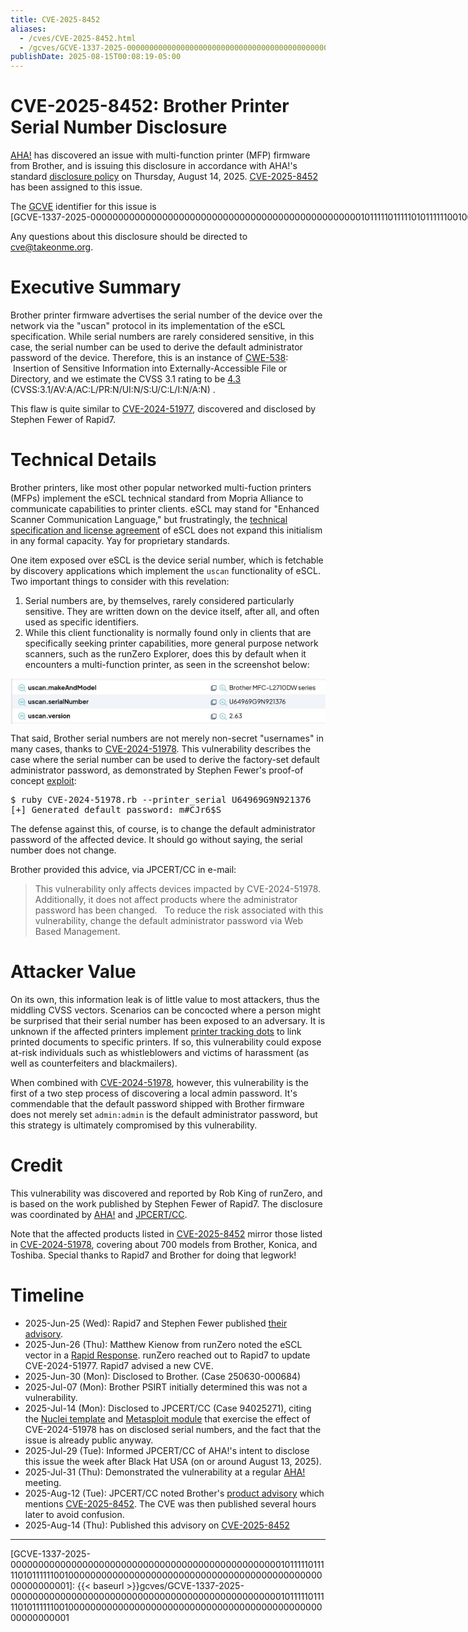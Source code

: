 ```yaml
---
title: CVE-2025-8452
aliases:
  - /cves/CVE-2025-8452.html
  - /gcves/GCVE-1337-2025-00000000000000000000000000000000000000000000000001011111011111010111111001000000000000000000000000000000000000000000000000000000001
publishDate: 2025-08-15T00:08:19-05:00
---
```


# CVE-2025-8452: Brother Printer Serial Number Disclosure

[AHA!] has discovered an issue with multi-function printer (MFP) firmware from Brother, and is issuing this disclosure in accordance with AHA!'s standard [disclosure policy] on Thursday, August 14, 2025. [CVE-2025-8452] has been assigned to this issue.

The [GCVE](https://gcve.eu/about/) identifier for this issue is <span style="white-space: nowrap;">[GCVE-1337-2025-00000000000000000000000000000000000000000000000001011111011111010111111001000000000000000000000000000000000000000000000000000000001]</span>

Any questions about this disclosure should be directed to cve@takeonme.org.

# Executive Summary

Brother printer firmware advertises the serial number of the device over the network via the "uscan" protocol in its implementation of the eSCL specification. While serial numbers are rarely considered sensitive, in this case, the serial number can be used to derive the default administrator password of the device. Therefore, this is an instance of [CWE-538](https://cwe.mitre.org/data/definitions/538.html):  Insertion of Sensitive Information into Externally-Accessible File or Directory, and we estimate the CVSS 3.1 rating to be [4.3](https://www.first.org/cvss/calculator/3-1#CVSS:3.1/AV:A/AC:L/PR:N/UI:N/S:U/C:L/I:N/A:N) (CVSS:3.1/AV:A/AC:L/PR:N/UI:N/S:U/C:L/I:N/A:N) .

This flaw is quite similar to [CVE-2024-51977](https://www.cve.org/CVERecord?id=CVE-2024-51977), discovered and disclosed by Stephen Fewer of Rapid7.

# Technical Details

Brother printers, like most other popular networked multi-fuction printers (MFPs) implement the eSCL technical standard from Mopria Alliance to communicate capabilities to printer clients. eSCL may stand for "Enhanced Scanner Communication Language," but frustratingly, the [technical specification and license agreement](https://mopria.org/spec-download) of eSCL does not expand this initialism in any formal capacity. Yay for proprietary standards.

One item exposed over eSCL is the device serial number, which is fetchable by discovery applications which implement the `uscan` functionality of eSCL. Two important things to consider with this revelation:

1. Serial numbers are, by themselves, rarely considered particularly sensitive. They are written down on the device itself, after all, and often used as specific identifiers.
2. While this client functionality is normally found only in clients that are specifically seeking printer capabilities, more general purpose network scanners, such as the runZero Explorer, does this by default when it encounters a multi-function printer, as seen in the screenshot below:

<img src="data:image/jpeg;base64,/9j/4Q/+RXhpZgAATU0AKgAAAAgABgESAAMAAAABAAEAAAEaAA
UAAAABAAAAVgEbAAUAAAABAAAAXgEoAAMAAAABAAIAAAITAAMA
AAABAAEAAIdpAAQAAAABAAAAZgAAAAAAAABIAAAAAQAAAEgAAA
ABAAeQAAAHAAAABDAyMjGRAQAHAAAABAECAwCgAAAHAAAABDAx
MDCgAQADAAAAAQABAACgAgAEAAAAAQAABMKgAwAEAAAAAQAAAL
CkBgADAAAAAQAAAAAAAAAAAAAAAAAAAAAAAAAAAAAAAAAAAAAA
AAAAAAAAAAAAAAAAAAAAAAAAAAAAAAAAAAAAAAAAAAAAAAAAAA
AAAAAAAAAAAAAAAAAAAAAAAAAAAAAAAAAAAAAAAAAAAAAAAAAA
AAAAAAAAAAAAAAAAAAAAAAAAAAAAAAAAAAAAAAAAAAAAAAAAAA
AAAAAAAAAAAAAAAAAAAAAAAAAAAAAAAAAAAAAAAAAAAAAAAAAA
AAAAAAAAAAAAAAAAAAAAAAAAAAAAAAAAAAAAAAAAAAAAAAAAAA
AAAAAAAAAAAAAAAAAAAAAAAAAAAAAAAAAAAAAAAAAAAAAAAAAA
AAAAAAAAAAAAAAAAAAAAAAAAAAAAAAAAAAAAAAAAAAAAAAAAAA
AAAAAAAAAAAAAAAAAAAAAAAAAAAAAAAAAAAAAAAAAAAAAAAAAA
AAAAAAAAAAAAAAAAAAAAAAAAAAAAAAAAAAAAAAAAAAAAAAAAAA
AAAAAAAAAAAAAAAAAAAAAAAAAAAAAAAAAAAAAAAAAAAAAAAAAA
AAAAAAAAAAAAAAAAAAAAAAAAAAAAAAAAAAAAAAAAAAAAAAAAAA
AAAAAAAAAAAAAAAAAAAAAAAAAAAAAAAAAAAAAAAAAAAAAAAAAA
AAAAAAAAAAAAAAAAAAAAAAAAAAAAAAAAAAAAAAAAAAAAAAAAAA
AAAAAAAAAAAAAAAAAAAAAAAAAAAAAAAAAAAAAAAAAAAAAAAAAA
AAAAAAAAAAAAAAAAAAAAAAAAAAAAAAAAAAAAAAAAAAAAAAAAAA
AAAAAAAAAAAAAAAAAAAAAAAAAAAAAAAAAAAAAAAAAAAAAAAAAA
AAAAAAAAAAAAAAAAAAAAAAAAAAAAAAAAAAAAAAAAAAAAAAAAAA
AAAAAAAAAAAAAAAAAAAAAAAAAAAAAAAAAAAAAAAAAAAAAAAAAA
AAAAAAAAAAAAAAAAAAAAAAAAAAAAAAAAAAAAAAAAAAAAAAAAAA
AAAAAAAAAAAAAAAAAAAAAAAAAAAAAAAAAAAAAAAAAAAAAAAAAA
AAAAAAAAAAAAAAAAAAAAAAAAAAAAAAAAAAAAAAAAAAAAAAAAAA
AAAAAAAAAAAAAAAAAAAAAAAAAAAAAAAAAAAAAAAAAAAAAAAAAA
AAAAAAAAAAAAAAAAAAAAAAAAAAAAAAAAAAAAAAAAAAAAAAAAAA
AAAAAAAAAAAAAAAAAAAAAAAAAAAAAAAAAAAAAAAAAAAAAAAAAA
AAAAAAAAAAAAAAAAAAAAAAAAAAAAAAAAAAAAAAAAAAAAAAAAAA
AAAAAAAAAAAAAAAAAAAAAAAAAAAAAAAAAAAAAAAAAAAAAAAAAA
AAAAAAAAAAAAAAAAAAAAAAAAAAAAAAAAAAAAAAAAAAAAAAAAAA
AAAAAAAAAAAAAAAAAAAAAAAAAAAAAAAAAAAAAAAAAAAAAAAAAA
AAAAAAAAAAAAAAAAAAAAAAAAAAAAAAAAAAAAAAAAAAAAAAAAAA
AAAAAAAAAAAAAAAAAAAAAAAAAAAAAAAAAAAAAAAAAAAAAAAAAA
AAAAAAAAAAAAAAAAAAAAAAAAAAAAAAAAAAAAAAAAAAAAAAAAAA
AAAAAAAAAAAAAAAAAAAAAAAAAAAAAAAAAAAAAAAAAAAAAAAAAA
AAAAAAAAAAAAAAAAAAAAAAAAAAAAAAAAAAAAAAAAAAAAAAAAAA
AAAAAAAAAAAAAAAAAAAAAAAAAAAAAAAAAAAAAAAAAAAAAAAAAA
AAAAAAAAAAAAAAAAAAAAAAAAAAAAAAAAAAAAAAAAAAAAAAAAAA
AAAAAAAAAAAAAAAAAAAAAAAAAAAAAAAAAAAAAAAAAAAAAAAAAA
AAAAAAAAAAAAAAAAAAAAAAAAAAAAAAAAAAAAAAAAAAAAAAAAAA
AAAAAAAAAAAAAAAAAAAAAAAAAAAAAAAAAAAAAAAAAAAAAAAAAA
AAAAAAAAAAAAAAAAAAAAAAAAAAAAAAAAAAAAAAAAAAAAAAAAAA
AAAAAAAAAAAAAAAAAAAAAAAAAAAAAAAAAAAAAAAAAAAAAAAAAA
AAAAAAAAAAAAAAAAAAAAAAAAAAAAAAAAAAAAAAAAAAAAAAAAAA
AAAAAAAAAAAAAAAAAAAAAAAAAAAAAAAAAAAAAAAAAAAAAAAAAA
AAAAAAAAAAAAAAAAAAAAAAAAAAAAAAAAAAAAAAAAAAAAAAAAAA
AAAAAAAAAAAAAAAAAAAAAAAAAAAAAAAAAAAAAAAAAAAAAAAAAA
AAAAAAAAAAAAAAAAAAAAAAAAAAAAAAAAAAAAAAAAAAAAAAAAAA
AAAAAAAAAAAAAAAAAAAAAAAAAAAAAAAAAAAAAAAAAAAAAAAAAA
AAAAAAAAAAAAAAAAAAAAAAAAAAAAAAAAAAAAAAAAAAAAAAAAAA
AAAAAAAAAAAAAAAAAAAAAAAAAAAAAAAAAAAAAAAAAAAAAAAAAA
AAAAAAAAAAAAAAAAAAAAAAAAAAAAAAAAAAAAAAAAAAAAAAAAAA
AAAAAAAAAAAAAAAAAAAAAAAAAAAAAAAAAAAAAAAAAAAAAAAAAA
AAAAAAAAAAAAAAAAAAAAAAAAAAAAAAAAAAAAAAAAAAAAAAAAAA
AAAAAAAAAAAAAAAAAAAAAAAAAAAAAAAAAAAAAAAAAAAAAAAAAA
AAAAAAAAAAAAAAAAAAAAAAAAAAAAAAAAAAAAAAAAAAAAAAAAAA
AAAAAAAAAAAAAAAAAAAAAAAAAAAAAAAAAAAAAAAAAAAAAAAAAA
AAAAAAAAAAAAAAAAAAAAAAAAAAAAAAAAAAAAAAAAAAAAAAAAAA
AAAAAAAAAAAAAAAAAAAAAAAAAAAAAAAAAAAAAAAAAAAAAAAAAA
AAAAAAAAAAAAAAAAAAAAAAAAAAAAAAAAAAAAAAAAAAAAAAAAAA
AAAAAAAAAAAAAAAAAAAAAAAAAAAAAAAAAAAAAAAAAAAAAAAAAA
AAAAAAAAAAAAAAAAAAAAAAAAAAAAAAAAAAAAAAAAAAAAAAAAAA
AAAAAAAAAAAAAAAAAAAAAAAAAAAAAAAAAAAAAAAAAAAAAAAAAA
AAAAAAAAAAAAAAAAAAAAAAAAAAAAAAAAAAAAAAAAAAAAAAAAAA
AAAAAAAAAAAAAAAAAAAAAAAAAAAAAAAAAAAAAAAAAAAAAAAAAA
AAAAAAAAAAAAAAAAAAAAAAAAAAAAAAAAAAAAAAAAAAAAAAAAAA
AAAAAAAAAAAAAAAAAAAAAAAAAAAAAAAAAAAAAAAAAAAAAAAAAA
AAAAAAAAAAAAAAAAAAAAAAAAAAAAAAAAAAAAAAAAAAAAAAAAAA
AAAAAAAAAAAAAAAAAAAAAAAAAAAAAAAAAAAAAAAAAAAAAAAAAA
AAAAAAAAAAAAAAAAAAAAAAAAAAAAAAAAAAAAAAAAAAAAAAAAAA
AAAAAAAAAAAAAAAAAAAAAAAAAAAAAAAAAAAAAAAAAAAAAAAAAA
AAAAAAAAAAAAAAAAAAAAAAAAAAAAAAAAAAAAAAAAAAAAAAAAAA
AAAAAAAAAAAAAAAAAAAAAAAAAAAAAAAAAAAAAAAAAAAAAAAAAA
AAAAAAAAAAAAAAAAAAAAAAAAAAAAAAAAAAAAAAAAAAAAAAAAAA
AAAAAAAAAAAAAAAAAAAAAAAAAAAAAAAAAAAAAAAAAAAAAAAAAA
AAAAAAAAAAAAAAAAAAAAAAAAAAAAAAAAAAAAAAAAAAAAAAAAAA
AAAAAAAAAAAAAAAAAAAAAAAAAAAAAAAAAAAAAAAAAAAAAAAAAA
AAAAAAAAAAAAAAAAAAAAAAAAAAAAAAAAAAAAAAAAAAAAAAAAAA
AAAAAAAAAAAAAAAAAAAAAAAAAAAAAAAAAAAAAAAAAAAAAAAAAA
AAAAAAAAAAAAAAAAAAAAAAAAAAAAAAAAAAAAAAAAAAAAAAAAAA
AAAAAAAAAAAAAAAAAAAAAAAAAAAAAAAAAAAAAAAAAAAAAAAAAA
AAAAAAAAAAAAAAAAAAAAAAAAAAAAAAAAAAAAAAAAAAAAAAAAAA
AAAAAAAAAAAAAAAAAAAAAAAAAAAAAAAAAAAAAAAAAAAAAAAAAA
AAAAAAAAAAAAAAAAAAAAAAAAAAAAAAAAAAAAAAAAAAAAAAAAAA
AAAAAAAAAAAAAAAAAAAAAAAAAAAAAAAAAAAAAAAAAAAAAAAAAA
AAAAAAAAAAAAAAAAAAAAAAAAAAAAAAAAAAAAAAAAAAAAAAAAAA
AAAAAAAAAAAAAAAAAAAAAAAAAAAAAAAAAAAAAAAAAAAAAAAAAA
AAAAAAAAAAAAAAAAAAAAAAAAAAAAAAAAAAAAAAAAAAAAAAAAAA
AAAAAAAAAAAAAAAAAAAAAAAAAAAAAAAAAAAAAAAAAAAAAAAAAA
AAAAAAAAAAAAAAAAAAAAAAAAAAAAAAAAAAAAAAAAAAAAAAAAAA
AAAAAAAAAAAAAAAAAAAAAAAAAAAAAAAAAAAAAAAAAAAAAAAAAA
AAAAAAAAAAAAAAAAAAAAAAAAAAAAAAAAAAAAAAAAAAAAAAAAAA
AAAAAAAAAAAAAAAAAAAAAAAAAAAAAAAAAAAAAAAAAAAAAAAAAA
AAAAAAAAAAAAAAAAAAAAAAAAAAAAAAAAAAAAAAAAAAAAAAAAAA
AAAAAAAAAAAAAAAAAAAAAAAAAAAAAAAAAAAAAAAAAAAAAAAAAA
AAAAAAAAAAAAAAAAAAAAAAAAAAAAAAAAAAAAAAAAAAAAAAAAAA
AAAAAAAAAAAAAAAAAAAAAAAAAAAAAAAAAAAAAAAAAAAAAAAAAA
AAAAAAAAAAAAAAAAAAAAAAAAAAAAAAAAAAAAAAAAAAAAAAAAAA
AAAAAAAAAAAAAAAAAAAAAAAAAAAAAAAAAAAAAAAAAAAAAAAAAA
AAAAAAAAAAAAAAAAAAAAAAAAAAAAAAAAAAAAAAAAAAAAAAAAAA
AAAAAAAAAAAAAAAAAAAAAAAAAAAAAAAAAAAAAAAAAAAAAAAAAA
AAAAAAAAAAAAAAAAAAAAAAAAAAAAAAAAAAAAAAAAAAAAAAAAAA
AAAAAAAAAAAAAAAAAAAAAAAAAAAAAAAAAAAAAAAAAAAAAAAAAA
AAAAAAAAAAAAAAAAAAAAAAAAAAAAAAAAAAAAAAAAAAAAAAAAAA
AAAAAAAAAAAAAAAAAAAAAAAAAAAAAAAAAAAAAAAAAAAAAAAAAA
AAAAAAAAAAAAAAAAAAAAAAAAAAAAAAAAAAAAAAAAAAAAAAAAAA
AAAAAAAAAAAAAA/9sAhAAHBwcHBwcLBwcLEAsLCxAWEBAQEBYb
FhYWFhYbIRsbGxsbGyEhISEhISEhKCgoKCgoLi4uLi40NDQ0ND
Q0NDQ0AQgICA0MDRcMDBc2JR4lNjY2NjY2NjY2NjY2NjY2NjY2
NjY2NjY2NjY2NjY2NjY2NjY2NjY2NjY2NjY2NjY2Njb/3QAEAE
3/wAARCACwBMIDASIAAhEBAxEB/8QBogAAAQUBAQEBAQEAAAAA
AAAAAAECAwQFBgcICQoLEAACAQMDAgQDBQUEBAAAAX0BAgMABB
EFEiExQQYTUWEHInEUMoGRoQgjQrHBFVLR8CQzYnKCCQoWFxgZ
GiUmJygpKjQ1Njc4OTpDREVGR0hJSlNUVVZXWFlaY2RlZmdoaW
pzdHV2d3h5eoOEhYaHiImKkpOUlZaXmJmaoqOkpaanqKmqsrO0
tba3uLm6wsPExcbHyMnK0tPU1dbX2Nna4eLj5OXm5+jp6vHy8/
T19vf4+foBAAMBAQEBAQEBAQEAAAAAAAABAgMEBQYHCAkKCxEA
AgECBAQDBAcFBAQAAQJ3AAECAxEEBSExBhJBUQdhcRMiMoEIFE
KRobHBCSMzUvAVYnLRChYkNOEl8RcYGRomJygpKjU2Nzg5OkNE
RUZHSElKU1RVVldYWVpjZGVmZ2hpanN0dXZ3eHl6goOEhYaHiI
mKkpOUlZaXmJmaoqOkpaanqKmqsrO0tba3uLm6wsPExcbHyMnK
0tPU1dbX2Nna4uPk5ebn6Onq8vP09fb3+Pn6/9oADAMBAAIRAx
EAPwD3yf8A4+7fH+3/ACq3tb0qvJ/x+23/AAP+VaVNMVirtb0o
2t6VaoouFirtb0o2t6VaoouFirtb0o2t6VaoouFirtb0o2t6Va
oouFirtb0o2t6VaoouFirtb0o2t6VaoouFirtb0o2t6VaoouFi
rtb0o2t6VaoouFirtb0o2t6VaoouFirtb0o2t6VaoouFirtb0o
2t6VaoouFirtb0o2t6VaoouFirtb0o2t6VaoouFirtb0o2t6Va
oouFirtb0o2t6VaoouFirtb0o2t6VaoouFirtb0o2t6VaoouFi
rtb0o2t6VaoouFirtb0o2t6VaoouFirtb0o2t6VaoouFirtb0o
2t6VaoouFirtb0o2t6VaoouFirtb0o2t6VaoouFirtb0o2t6Va
oouFirtb0o2t6VaoouFirtb0o2t6VaoouFirtb0o2t6VaoouFi
rtb0o2t6VaoouFirtb0o2t6VaoouFirtb0o2t6VaoouFirtb0o
2t6VaoouFirtb0o2t6VaoouFirtb0o2t6VaoouFirtb0o2t6Va
oouFirtb0o2t6VaoouFirtb0o2t6VaoouFirtb0o2t6VaoouFi
rtb0o2t6VaoouFirtb0o2t6VaoouFirtb0o2t6VaoouFirtb0o
2t6VaoouFirtb0o2t6VaoouFirtb0o2t6VaoouFirtb0o2t6Va
oouFirtb0o2t6VaoouFirtb0o2t6VaoouFirtb0o2t6VaoouFi
rtb0o2t6VaoouFirtb0o2t6VaoouFirtb0o2t6VaoouFirtb0o
2t6VaoouFirtb0o2t6VaoouFirtb0o2t6VaoouFirtb0o2t6Va
oouFirtb0o2t6VaoouFirtb0o2t6VaoouFirtb0o2t6VaoouFi
rtb0o2t6VaoouFirtb0o2t6VaoouFirtb0o2t6VaoouFirtb0o
2t6VaoouFirtb0o2t6VaoouFirtb0o2t6VaoouFirtb0o2t6Va
oouFirtb0o2t6VaoouFirtb0o2t6VaoouFirtb0o2t6VaoouFi
rtb0o2t6VaoouFirtb0o2t6VaoouFirtb0o2t6VaoouFirtb0o
2t6VaoouFirtb0o2t6VaoouFirtb0o2t6VaoouFirtb0o2t6Va
oouFirtb0o2t6VaoouFirtb0o2t6VaoouFj/0Pf5P+P22/4H/K
tKs2T/AI/bb/gf8q0qACiimu6xoZHOFUZJ9AKABmVFLuQqjqTw
BVBdW0xn8tbqInoPmFZ9ra/2uF1DUVJjJzDAfuhexI7k1qG305
x9mMcLY/gwvH4VpyxWjOdTnLWNki4CCAV5B6Ypa57y20W5jMRZ
rKdgjIefLY8Lt/2e2K6GplG2xpTnfRqzQUVnajq2maPCs+qXMd
rGzbFaQhQTjOPyFLf6pp2l2wvNRuI7eEkKHc4XJ6CpNDQorLvd
a0jTbRL6/u4oIJMbHdgA2RkbfXj0pdL1rSdaiM2lXUVyicN5ZB
2/UdqANOisDUfFPhzSbj7JqOoQQTcfIzDIz0yB0/Gte2urW7t1
u7SVJYXGVdCCpHsRxQBYorm08YeFpLv7CmqWxmztC+YOvTAPTP
tWlfavpelvDHqFzHbtcHbEHYLuIxwPzFAGlRWDZeKPDmo3f2Gw
1G3mn7Ijgk4/u+v4VvUAFFZd7rej6bcJa393DbyyLuVZGCkqO/
PYYqlZ+K/DV+0qWepW8hhUs+HAwo6tz2Hr0oA6GisTTfEmgavO
1tpl/BcSoMlEYE4HcDuPccVJqmv6LogX+1byK23/AHQ7AE/Qda
ANeiscatY6hpU99pNzHOixvh4mDAMFz26EelcJ8L/EF7qXhe71
PXrvzPIuXBllIAVFjjPXgYGTQB6nRWXp+taTqsMlxp11FcRRcO
6MCq8Z5PTpWfa+MPC95dCytdTt5JidqqHHJ9F7H8KAOkoqrfXc
On2U99cHEVvG0jH2UZP8q+dfCXxF8TXHiWyGtzk6ffytEqlFCg
twu0hQflYgfSgD6UorO1HVtM0eFZ9UuY7WNm2K0hCgnGcfkKox
eKvDc19/ZkWo27XOdvlhxnd02jtn2oA36KqX1/ZaZbNd6hOlvC
nV5CFHsOa8n8f+Obb/AIRxLrwpqiGcXKK/ksCwQq/VTzjIHagD
2OivA/HvjTxF4fudGbTrnaktpHNKhVSHbPOcjPPtivUdO8YaNf
8Ahr/hJzII7aNCZQeqMvVMeueB68Y60AdXRXgfgnx7rvibxube
eXZYSLIyW4VcKFHy/NjOfXmvY9U8RaHohVdVvYrZnGVV2+Yj1C
9cUAbNFUdP1PT9VtxdaZcR3MWcbo2DAH046H2qjqfiTQNFkWHV
L6G2kYZCOw3Y9cdcUAblFePweKLy9+J8Gm2N8JtLlt94SMq0ZP
lk5yPcV6JqfiXQNFlWDVL6G3kYZCMw3Y9cdhQBuUVzurarFL4X
1DVdIuEkCWkzxSxEMAyoSCCOOCKwfhnqmoax4WjvdTmaeYyyKX
bGcA8dKAPQKKKKACiiigAooooAKKKKACiiigAooooAKKKKACii
igAooooAKKKKACiiigAooooAKKKKACiiigAooooAKKKKACiiig
AooooAKKKKACiiigAooooAKKKKACiiigAooooAKKKKACiiigAo
oooAKKazLGpdyFVRkk8AAV5qPEt74p1z+y/C18tnbQ2xned4N5
dt+wKqvt+XHO4fSqjG5LkkemUVxX9i+NP+hjT/AMAk/wDi6k8P
32sLrGoaDq9wl41okUqTrH5RIkz8pUEjjHFHL2Dm8jsaKKw5Xu
NSuntLdzFbRfLK68MX/uKe2BjJojG4pz5TcorHXRdKOcR5YdW3
tu/POaSKS4sLpLO4YywS8RSH7wbrsY9+Ohp8q+yR7Rr4kbNFFU
9QleDT7maI7XjidlPoQvFQbFyivIfDth4317Q7XWB4naE3KbvL
+yxMBgkYzx6eldJ4Q1nWLi+1TQNeeOe60po/38S7VkWVSy5A4B
GP84oA7qisaDxFoF1LDb22oW8slxnykSRWLYznAB7YP5Umo+I9
B0iUQanfwW0hGQjuA2Pp6UAbVFUW1PTlsDqhuYvsgXf5wYFNvr
uHGK5jwr430vxR5yRvHDMk0kcUO8F3jQAiQLgEAj24xQB2tFeb
eGfFtpFaXzeItSijddRuIovOdVOxCAABxwK9EhmhuYknt3WSNx
lXQgqR6gjjFAEtFYLeKPDcd5/Z76lbLcA7fLMig7um3r19q1Lq
9s7FEkvZkgV2EamRgoLHooz3PpQBaoqhYappuqCQ6bcxXIiO1z
EwYA+mRxXl0Xjm907x/f6Pqr50tpI4InKgLDIyZUFgBw3PX9AD
QB7BRXGeNvE//CN6V/oi+bqF2fKtYgMkt/ex6L/gK46fxNrq/C
uDxAl0RqDlQZtqd5tn3cbenHSgD2SivPf+EY8a/wDQ2P8A+AcX
+NT+INe1PQrbTtD04DUdavQI0Ljap2L88zqOAO+P8KAO7orzd/
D3j6OA3UPiQSXYGfKa3jEJP931A7Zxmuo8M6nqWq6Slzq9k1hd
qxSSJhgZXjcuf4T2/wAmgDoKKK4rTNUv5/G+saVLLutbaCBoo8
D5S455xmgDtaKzdXvLjT9Lub20t2upooyY4UBJduwwPf8ASvPZ
LDx9Fo76/ca0IrxIjObPyI/JUAbvKJ69OM//AK6APVKK4uKTVf
Fmgadqelag2kvNGJJNkay5JGCvz9gelchqy+MNL1nStHtvEMl5
cX0uWjNvEoWFOXckA/hQB7HRXl/iOXxJouu6XcR6uz2moajFAb
XyowFjY8jdjJ4GK1fF2vapbXlj4b8Ohf7R1HJ8xxlYYl+85H8v
p9KAO7orybVf+Ey8FwLrkupnWrKJh9rgeJUYIeC6FfT06D6dNf
xxrGoQ6VpMugXf2Y6jfQQCYKr/ALuVW5wwx6HtQB6FRXm1xovx
E0+Jrqw1+PUJIxkW89tHGr47blOR7dPrWVeeOb658O2niK1zZt
YX6QanbkA4XO1xyMjqMdPTtQB69RXJeNdYuNG8OT3WnnF3KUht
8YP7yRgoxnjgc/hTfBGr3eseHoptSbN5A729x0H7yNsdsDpg0A
dfRXEeB9V1DXbW/wBXu5d9tNeSLZrgALChwOgGc+/pW/qPiDQ9
IkWLVL6C2dxlVkcKceuPSgDYoqOGWKeJZoHWSNwCrKQVI7EEcY
rFj8UeG5bz+z4tStmuM7RGJFzu6bRz19qAN6iqd3f2NgIzezxw
CVtieYwXLegz7Vzl7q8Ootp82h6vapCL1YpsMrCYAZMKHn5jkd
KAOvoqhqGqabpMIuNTuYrWMnAaRgoJ9Bnr+FGn6ppuqw/aNMuY
rmMHBaJgwB9Djp9KAL9FYl94k0DTLgWeoahb28xx8jyKpGemR2
raVlZQykEEZBHTFAC0UUUAFFFFABRRRQB//9H3+T/j9tv+B/yr
SrNk/wCP22/4H/KtKgArO1YMdLugvXym6fStGkwCMGnF2dyZxv
FxOeuoZ7mxtDAGa22KZIoyFdl2jGDx09OM1neTYb3RNPlIwBGq
w7GU9M+Ya0Y/tOiEw+U09lksrJy0ef4SvcD17Va/t7TD8sbs7D
+BUbd+WK6E5L4VocDjB/G7Pz/TyMu+iu4vDzxXrbpmdQgJyRlx
tBbuR611lcvNLdSXEF9qMBisozlV/iRv4XcDt/KunBBAK8g9MV
FTZG+Htd28keNfG0f8U5ZH/p8H/ot6k+LjofA9qQR888O33+Rj
x+Feg+J/Dln4p0h9KvSUBIdHXqjr0OP0x6V5bJ8HLu6tFtL7xB
NKsGBbqYyY419kMnHHpjFYnUVvGegapqEXhzU7CBNQS2tY91kx
GWACkkLkFgRgHHTA4xUfhPUNAgvNYvdO0+40nWobKV/sbE+V8i
5+VSFOc4+Vhx2rt9d+HceqGxvbC/ksNRsIUhW4jH3lQY5UEY79
D0OOam8L+A/7E1O413Vb99Tv7hPLMjrtAXjPGTngAfTjFAHn3w
08JaD4o0u81nX1N9dyzsjb3YFRgHPBHJz1/Kurh0Twt4S8HatG
+ozXOnTMVl8p1JVs7NibejHhWzxxzgVVvfhO8d9Nc+GtXm0mG5
/1kMYbGPQFXX5fQHpW1afDHRLXwxc+HRI7NdlXkuMDdvTlcDoF
Hp6E80AeFarbWr+FhPpvhyW1toypGozyfO+TjphQQemBkCuk8a
b9U8P+CUuXJaeIozd+fJXP1rr5PhNql3p66Xf+IpZba3AFvH5X
yJjuV384HAHb9K39R+HX2+x0Gz+37P7D/i8rPm/c7bxt+570Ae
ffEnwxo/hIaRqfh+H7LKs204ZjnZhlJyeoxX0bXEeNvB3/AAmN
ta2/2v7J9mkMmfL354xjG5cVL4k8Kz6/qWmX8V+1ounyb2jVSR
J8ynBwy4+7joaAPNviVp8GqePPD+nXOfJuAiOBx8pkOR7cVh+N
/B2h2HjHQ9NsIfs9tqLxxyopOP8AWBSRnpkGvYdb8Hf2z4l0zx
F9r8n+ztv7ry92/Dbvvbhj8jSeIfBv9va/pWufa/I/sx1fy/L3
b9rhsZ3Db0x0NAHmHijQdM8KeOPDc2gxfZRcTIrqpJHDqp6k9V
bBp/iaXw9d+NrhbHSLnX9QRNksJfECFcDIAUn5eh6Lk+temeJf
B3/CQ6xpOrfa/s/9lyCTZ5e7fhlbGdw2/dx0NYOo/De8Ou3Ou+
HtYk0t73PnKqbuW5bBDL1POPXvQBwPw4a4tte8R6e0P2RPssrN
bA7hGyNgLnvtDEV5ra6jqo8Pf2ViRNI+1iS4eNerMqgKT04CZC
+v4Y+j/DXw3Xw3qF7fLqL3P2y3aAh4/mBcgli27nkdMCrWhfD2
00rwveeF764+2w3kjSF9nllSVVRgZblSuQaAOM+IklrovgHTrD
wyfL0+7dQWT+NChbk/7XU/TFcbeeGtWvtCt7Wy8KfZpFCFbtZg
WfOOTnAO707dq9j0v4exW/hmbwrrF5/aFqzb4SI/LaE/7J3N35
H4jocVzKfCS/kSPT77xDcS6bEQVtwpAwOgGXKjH+7+FAFfxzrO
pab8OLDTdUymo3ypDKGI3bY+WJx64UH615drOv8Ah+68LaPpWm
RXEV9ph3GRlUKS/wA0mCGJ+/jHHT0r6B1rwBHrWs6Xfy3hWz0t
UVLUpu3bDnly38WADx0FdhqmkWmq6bc6bMiqlzE0ZIA43DGR9K
APEfiTqya78PtF1ZcZuJ0LY7OI3Dj8GBFVviF4L0LQPCdlqOlw
mG5jkjRpAxy+5SSTzjOQCMdK6p/hVNL4Yj8NSavlIbo3KSeR0B
TaU2+Z0yc5zXY+LvCn/CU6HHo32n7NsdH8zZv+4CMbdy+vrQB5
J4nkk8S+MPD2g6vMyWU1tDKyg7QzupJP1bG0enaovit4O8O6Bp
tnf6PCLWV5fJMYYkMu0ndhifu4A49a9P8AEfw+0/xFplnavMYL
ywjWOK5RecKMYK56dwM8djXH3HwdvNRi3ar4gnuZ1wI2kQuFXu
MM+fyIxQBl+K4o5vFvg6GZQ6PFbqykZBBcAgj0qhqHwz1qPxJ/
wj+mvKmh3ri4Z8nYip/C3qy5wvrx6HHqep+BP7R1nRdW+2+X/Z
CxLs8vPmeWwPXcNufoa9BoA8A0TT7TSvjDLp1hGIoILZURR6C3
T9fWqPgLR9P8b63rGq+KAbq4idQsLMQFDFuwI4XAUDoPyr1SLw
Z5fjeXxl9rz5qBPs/l9P3ap9/d7Z+7WFrvwxW81Z9a8PajJo9x
NnzfKBwxPUjaykZ7jpQByehwJ4V+Ksmg6GzGxuIz5kOSQuIjIB
/wEjgnnBxVP4caFpfjW71TWvE4+23QkX92zEAbgecAjjjCjoAP
pXqPg/wFZeFpJb6WZr7UJ877hxjg9QBk9e5zzWDrHwu87VpNX8
OanLo7z58xYgcZPXaVZSAfTp9KAOL0LSbHQPi8dN0v5oIkkKLn
JXdBu2Z9s4rlvC7alrl/qOq3GhjxBPIV3mSTaI92eg+gwPQDiv
YvDfwvTw7r8OvLqT3LIr71ePl3cEFt27jr0wfrTdW+GLPqsure
GdUl0d7j/WpEDgk9cbWXA9unpigDjPC+keIdG0vxRFe2T2enz2
Fw8aM4cK6qQFBBznacE+1d58If+RLh/wCu0v8AOr2ieALfRdD1
LS1vJJ7jVI3Sa4ccZdSuQmffPXJ9a2fCHhv/AIRTRU0j7R9p2O
z79mz73bGW6fWgDqKKKKACiiigAooooAKKKKACiiigAooooAKK
KKACiiigAooooAKKKKACiiigAooooAKKKKACiiigAooooAKKKK
ACiiigAooooAKKKKACiiigAooooAKKKKACiiigAooooAKKKKAC
iiigAooooAyNf/5AOo/9esv/AKAa4Lwn/wAh3TP+xatf/Q69F1
W2kvNLu7SHG+aCSNc8DLKQK8UF0Yk06TydZ03UbGySxmMNsHV1
jxjrxjOSDWtNXVjKejTPeq4rTf8AketZ/wCvW1/9nrz6XWNfki
ePTrzW5LkqREr2UaqWxxk44HrXpvhzw/LpZl1HULmS71C8SMTy
SYAGwcKqrwAKTjyoFLmasdTWLoxAS6jP+sS5k3D6nI/Stqsm7s
7lLj7fpxUTFQro/wB11HTp0I7UoWtyiqJpqS6GLZlrGZpLTR5I
y/BO/t9DwK2NYIItI1++1zHt9sHJP5Ufb9QzsGnvu/302/nn+l
U2tNWWZdVkZJZYwQLdeAFPUBv734Vtu7s5bcsOSO3pa34I6Ss/
Vv8AkFXn/XCT/wBBNSWV9b38XmQE/KcMrDDKfQjtUl3B9qtZrb
O3zUZM46bhjpXO1bRnfGSaujx/wX4W1O+8LWFzDr17apJGSIot
u1fmIwOK0vBVvN4d8Q6r4VunF1I6LfLdnPmSBjtIkyTyD0qbT/
BPi7SrKLTrDxSYreEbUT7FGcD6lia6Tw74Ui0Oa5v7i6kv7+8w
JriXAOF6Kqj7oHp/gKQzjPhlpOm2fguHXYrSN75hNJ5hUF8ozK
AD1AwvQVP8PdA0fVvD6a/q0EWo32otI88s6iQ8MV2jcOAAOg/l
iu38K6D/AMIzoNtonnfaPs+/95t2Z3uW+7k4xnHWuXfwNqmnXU
8nhHWW0q2uW3vbGJZUVj1Kbvu/QfywKAKPhuwtbDxdrvhOFFl0
oxR3At3G9I3fGVweMHOcegFT/DjTNNjTVbqO1hWaLVLmJJAihl
QbcKpxkL7Diuq8NeGLXw5DMRK11d3Tb7i5k+/I3b6AdhVPS/C9
5o2t3N9YaiV0+8me4lsmjU/vHHJWTOQM4OMdsUAcn4C8OaLerr
WoX9pDcyy6lcRZlQPhFI4Gc45J6f0rFiurrw74M8WWuluyLp9+
8NvgnMccjIpAPsCSPfmvV/Dug/2BBdQed5/2m6luc7du3zMfL1
PTHX9Kr6f4WtrVdXhu3F1Dq9w8zxldoUOANvU56deKAPNLTS7k
6AmljwQsqSRDM32mDexI+/vxuz6enTpRrOn6qfAGh6R4kQpcf2
hDBICwJ8vcyrypI+5gV1CeCfEltbnSbDxJLDpn3VjMKtKkf9wS
5z06Ht2Fbd54OtptG03RLOdoYdNuIZ1LjzC3lEnB5GM5+g7CgD
o7DTNO0uH7PpttFbR8fLEoUHHrjrXl9loln4h17xppN8P3cz2o
BHVWEbbWHuDXr1c5pXh/+zNa1bV/P8z+1Giby9uPL8pSvXJznP
oMUAcN4c8Ka1C91rfi2X7Rd2kD2lnnBCxopHmfV/zx168czcjP
wStgOPmX/wBKDXvs8XnQSQ5xvUrn0yMVwcngXzPBMXg77bjyiD
5/l9cSeZ9zd+HWgBv/AAjPjf8A6Gxv/AOL/GoL9hY/EnSpr5/3
dzp720LMMDzg+4+2SMDH4V6VWF4g8O6d4lsPsGoqcKd8ciHa8b
joyn/IoA3axbnWE/s2W/0eMaoYm2eXbupJOQCM5wCvcVyL+EfF
00JsJ/FErWjDacW6LKV6Y8zOfxrstE0XT/D+nRaXpkeyGL15JJ
6knuT/AJ4oAw7DxJrV1eRW1x4furaN2w0rvGVQepANZmj/APJR
9f8A+va1/wDQa9Frz7UfB+tS6/da9out/wBnNdpGjp9mSXiMYH
LN/QUAeg15j4g1C68W6hJ4M0FytunGpXa9ET/ninYs3Q+nT1xs
waB4qWxvbW88QmeS4jCQyi2SMwnuQFbnI46jHasDSfAninQrQW
OleJhBDktgWMRJJ6klmJJ+poA9It4LPSrBLeECG2tYwo9FRB/Q
CuB8ExvrmpX/AI4ulIF2fs9kD/DbRnGfbcRW5f8Ah/V9S8MPoN
5q2+4m+WW7ECqWQtkqI1YAfL8v0rpbKzt9PtIbG1XZDAixovoq
jAoA4Lx9/wAfnhn/ALC8FQ3hW2+K1lLcYC3OmNFCTx86yFiB/w
AB/nXU6/4f/tybTJvP8n+zrtLrG3dv2fw9Rj68/Sm+JvDFp4lt
oklke2ubV/Mt7iP78bj09uBxQBB46ngtvB+qvcEBWtnQZ4+Zxt
X9SK4XW4Zbfwl4LgmGHS+08EHtiM8fhW7/AMINquqTwf8ACW6y
2p2ts4dLdYVhVmHQvt6/St7xZ4bm8S2drb2139hltLlLpJPLEn
zRhgBtJUd/06UAdUSAMngCvGdC0+LxND4z+y4a11CcxwMPumRF
PzD23FTW9P4L8SalGbTWvE889q4w8cMEcBYdxuUnj8K7nStKsd
FsItN02IRQQjCqP1J9SaAPINK1I+K5fCGmv8xtI2vLoHqGtv3U
ZI93Bp+rap/wiN34tslOz7ZAt9agf35/3Lkf8DIP4V2vhvwTa+
Hda1PWIpvMOoNlE2bfKUsWKg5ORnHYdKPE3gm18S6tpmqSzeV/
Z75dNm7zVDBgucjHT0PWgDa8MaUNE8P2Gl4w0EKh/wDfPL/+PE
159quk6hpPibUtal0RNfstRWMHG1pYQi7SoRhyD6DtivXq4G88
I6tDqdzqPhnVzpgvTvniaJZkL4xvUMflP+enFAHHaxqenWHwxu
ZfCEk0UDzeUQ5O+De43x8/dx0wPX8aZdaPeTaG2iw+B1jHl7Y5
RcQeYrY4ffjOfX16dK9D0zwbpll4fn8P3hN6l4zSXLvwZJHxlu
OnQY9MCsH/AIQnxKbX+xz4lm/szGzZ5Ked5fTZ5uc9OM/pigDB
17T7690LwjpniWM+e9/FDcKSCSAGHJXjlRW/4ssLLTrnw1b6fb
x20X9rRHZEoRc7SOgA9K6G+8KwXMWjW9tMYYtHnjmQEby4jGAp
JIx9efpVrXNB/tmfTZ/O8n+zrpbnG3dv2gjb1GPrz9KAPLb6a/
1D4ganv0b+2101Io4IXlREhDqGLbZOCWPft+VamiabrsXjODVb
fQP7FsponivAk0TI3BKNsTGDuAHA/rXW654UlvtRTXNEvW0vUk
Ty2lVA6yJ2V0PBx2P+Awmi+Fr2z1M65rmpyale+WYk+URRRoeS
Ai8fjQBxFzpVz4f1DV5tV0Ea5p+ozvObmLa80aN/BsIzhe2MY/
l6R4TOknw9Z/2FK81kExE0hJbAOMHP908Y7YwOK5yTwZrVnPcj
w1rbadZ3btI0DQrLsZvvGNiQVz6dq6zw/odr4c0i30ezJaOAH5
m6sSckn8TQBs0UUUAFFFFABRRRQB//0vf5P+P22/4H/KtKsyY7
by2P+/8Ayq/5q0ASUVH5q0eatFgJKKj81aPNWiwDyARtIyDxiq
1paJZoYoifLzlVPRR6D2qbzVo81aeuxNle5JRUfmrR5q0rFElF
R+atHmrRYCSio/NWjzVosBJRUfmrR5q0WAkoqPzVo81aLASUVH
5q0eatFgJKKj81aPNWiwElFR+atHmrRYCSio/NWjzVosBJRUfm
rR5q0WAkoqPzVo81aLASUVH5q0eatFgJKKj81aPNWiwElFR+at
HmrRYCSio/NWjzVosBJRUfmrR5q0WAkoqPzVo81aLASUVH5q0e
atFgJKKj81aPNWiwElFR+atHmrRYCSio/NWjzVosBJRUfmrR5q
0WAkoqPzVo81aLASUVH5q0eatFgJKKj81aPNWiwElFR+atHmrR
YCSio/NWjzVosBJRUfmrR5q0WAkoqPzVo81aLASUVH5q0eatFg
JKKj81aPNWiwElFR+atHmrRYCSio/NWjzVosBJRUfmrR5q0WAk
oqPzVo81aLASUVH5q0eatFgJKKj81aPNWiwElFR+atHmrRYCSi
o/NWjzVosBJRUfmrR5q0WAkoqPzVo81aLASUVH5q0eatFgJKKj
81aPNWiwElFR+atHmrRYCSio/NWjzVosBJRUfmrR5q0WAkoqPz
Vo81aLASUVH5q0eatFgI/ssH2n7WFxLt2ZHce9WKj81aPNWnqJ
JLYkoqPzVo81aVhklFR+atHmrRYCSio/NWjzVosBJRUfmrR5q0
WAkoqPzVo81aLASUVH5q0eatFgJKKj81aPNWiwElFR+atHmrRY
CSio/NWjzVosBJRUfmrR5q0WAkoqPzVo81aLASUVH5q0eatFgJ
KKj81aPNWiwElFR+atHmrRYCSio/NWjzVosBJRUfmrR5q0WAko
qPzVo81aLASUVH5q0eatFgJKKj81aPNWiwElFR+atHmrRYCSio
/NWjzVosBJRUfmrR5q0WAkoqPzVo81aLASUVH5q0eatFgP/9P3
y4/4+7f/AIH/ACqzVa4/4+7f/gf8qs1SEwooopiCioLi5t7VPM
uHWNff+lZ/9uafwSzqh6OUYL6dcVSg3sjOVWEdJM16KZFLHMgk
iYMpHBFPqTReQUUUUAFFFFABRRRQAUUUUAFFFFABRRRQAUUUUA
FFHSkVlYZUgj2oAWiiomngjdYnkVXb7qkgE/QUAS0UgZSdoIyO
1DMqfeIH1oAWiiigAooooAKKCQBk8AVHFNDOu+B1kUcZUgj9KA
JKKKKACiiigAooooAKKKKACiiigAooooAKKKKACiiigAooooAK
KKKACiiigAooooAKKKKACiiigAooooAKKKKACiiigAooooAKKK
KACiiigAooooAKKKKACiiigAooooAKKKKACiiigAooooAKKKKA
CiiigAooooAKKKKACiiigAooooAKKKOAKACiq32yz3+X58e4fw
7hn8qs0WsJNPYKKKKBhRQCCMjkUmVztBGR2oAWigkAZPAFAIIy
OlABRQSAMngCgYI4oAKKYskbMUVgWXqAelPoAKKTcudoIyO1Ne
SOJd0jBB0yTigB9FFIzIilnIVR3PAoAWimo6OodCGU9COlOJAG
TwBQAUU1HSRQ8bBlPQjkUoIJwO1AC0UhIXqcUpIAyeAKACimo6
SKHjYMp6EcikeSOJd0rBF9ScCgB9FGRjPamq6NwrA/SgB1FMMs
Q4LqMe4pQ6EEhgQKAHUVH50P99fzFPBDDK8j2oAWikDKTtBGR2
paACiiigAooooAKKKKACiiigAooooAKKKKACiiigAooooAKKKK
ACiiigD/1PfLj/j7t/8Agf8AKrNVrj/j7t/+B/yqzVITCmSyLD
E8r/dRSx+gFPqlqUbSafcRoMkxtgfhVRWtiJu0W0UbGASqNV1D
HmsNyZ+7GnYD0461cXVdNZ/KW4j3dOo//VVCW3OoWdpPDtkRFD
GFjhG46ZHce9MZbx2dPsGUdQoR3Ty14xkY5rblT3ORTlBJRX4b
/cSXES6VcLe2wCwysFmToPm4DDsMVu1zF3avZ6J9idw0ksiqgH
QFmBCr3wAOK6eonsjSho2rW207HL+K/FVp4SsYr68hkmWWQRAR
4yDgnvj0p/iTxPa+GdJTVrqJ5Y3dUCpjPzAkdcDtXDfGaJ28NW
sijKpdru9sowrE+JHibQ9U8IWVtp93HPLLJG/loQWVVQ53D+HG
QMGsjqPQte8d6XoNrZSyxSzz36K8MEQBbBA69u+P5CneGPHOme
JbiWwWKWzvIRuaGYYOB1x9PTivPfE9vo97NoES6n/ZerxWkTRS
OpEW3blcvwF5BwRn0I6Uvh/WtbvNS1jw1fC2u9R+xSBL62C7mI
QBQXUDIG4AcDB4oA6PVfizoVhfSWVnBNfCH78kWNgx12nuB68C
uo0vxpoOq6LNrsU3l29sP3wkGGjOOhAznPbGc9BXmfwq1zw7o+
kXlnqU8VleLMWk84hCy4AAGcZwQfl7fjWwfFfhW08J6pqnhjT0
2xuI5I3h2o7O2FLdmXnOM8DA+XNAEi/GDRPNVnsbtLRm2CcqMf
lnt7c+1dP4i8c6T4bj0+e4V5odRBaOSLBAUbTuPthh0rw3W7jW
bjwhDcX+r2i2s2zyNOtkQYGe4UDbt/H0rS8TIs2heB4pRuV1Kk
HuP3Qx+VID0LTfixoV/qUWnzW9xai4IEUkgG056ZweAencV6lX
inxmijWy0qZVAdJ2VWHBAwOB+Qr1a/1vStLnt7XULhYZbo7YVO
fmOQMDA9xTEYvinxlp3hbyIbiOS4ubn/VQwjLHHGfz4H8qg8Me
OdM8S3EtgsUtneQjc0MwwcDrj6enFcl8QrfR73X9OiXU/wCy9X
iTdFI6kRbckrl+AvIOCM+hHSszQNa1u81LWfDV8La71H7FIEvr
YLuYhAFUuoGQNwA4GDxQM6bUPippFreTWthaXGoJbf62aEDYPo
e49+B6VvxeN9HufDU3ie03ywW4/eR4AkVuPlI6Z5HfFeFeCTfR
2N1Bb+IoNEKSHzIJ1UFuAM5bGemMdse9bGl6VZ2HgPxFc6fqK3
8M6xqQsbR7GRvRvUEUgO6t/iNo/iNJtMtrW5CyW0pkk2rtTEbM
R164GB2zUXgXV/D+heCZtSWSZLOKd8mYLvLEKMALxzxirnhKGK
H4Yr5ahd9pcM2O5O/mvO9G10aD8L3l+zR3Rub5oAsy7oxlAcsv
fheBTA7m1+LuiS3EaXdnc2tvMcJO6jb9Tg9B7ZrP8aEH4jeGiO
nyf+jDXnnjCTWX0KwbVtYtboSFWis7ZUxEuw4PyAY2jC4/wrst
dJPjHwcT/wA8IP50gOV1nXr/AMN/EfUdVsQXWKQecnZoyFBB9O
2D2OK674ranZ6x4U0rUrB98M8+5T6fIeD6EdCKNIs7bUPilr9j
eIJIZraRHU9wTFXmfi7SNU8LTv4bmdpLAy/abcnoeNuR6HHDD2
FAH0jJ4ts7PxDY+FnhkM91CrrIMbAMN17/AMPpUuqeLLPStfsf
D0sMjy34Gx1xtXJK89+1eaeJbqDSfiZoepX7CK2+yoC56DPmLz
9CRn0FR+INX03VviboR02dLlIfLRnjIZdxZjgEcHAx0pgdZqXx
S0jTNRu9Ke0uJJ7VzGAgU7yPTngD/IqnF8YPD0lp5gtrn7Tu2i
3VQSeOobOMdvX2rO8HRxt8TvEMjKCyB9p9MuvSo/ClvAvxX1wK
ijZFIy8dCzx5I/M0AdlonjbSvFum3yWavDPBCxeKQDOCvUEcEd
v6dK8l8BePdP8AC2hS6fLbTXNxJcvNtiAwE2IMk/ge1dBpiJD8
TPEkcQ2qbKU4HTJEZP61T+EeueHtLs72HUZ4bW6eQMHlITdGFG
FDH0OePekB6z4X8X6T4rtnmsCY5Iv9ZDJgMvoeOCPeuZ1D4qaR
a3k1rYWlxqCW3+tmhA2D6HuPfgelcJoy/wBseNfEN54YXFs9nO
qsgwpd0AGOn3nG4VieCTfR2N1Bb+IoNEKSHzIJ1UFuAM5bGemM
dse9AHusXjfR7nw1N4ntN8sFuP3keAJFbj5SOmeR3xWboHxG0z
xHqUGmWFrcAyKS0jKAiEKWwSD7YrzTS9Ks7DwH4iudP1Fb+GdY
1IWNo9jI3o3qCK9V+G0MUPgvTvLULvV2bHclzzTA7miiimIKKK
KACiiigAooooAKKKKACiiigAooooAKKKKACiiigAooooAKKKKA
CiiigAooooAKKKKACiiigAooooAKKKKACiiigAooooAKKKKACi
iigAooooAKKKKACiiigAooooAKKKKACiiigAooooAKKKKAI5po
reF55jtjjUsx9ABk/pXmMOp3fjHXktIpr7SrFbIXMfllY5Jdz7
Q+fm+Qr0Fd7r3/ACA9Q/69pf8A0A1wvhX/AJDmm/8AYuWv/oda
R2uZy3SN3/hD5P8AoO6t/wB/1/8AjdM8PNe2WvaloU13NeQW8c
MsbXBDSAyZ3DcAMjjjjiu1rjdO/wCR31f/AK9bb/2ekndDslax
2VYhVtVupEZiLSAmNkHG9x1zj+EVt1kaU2z7VbN/rI5nbB7hjl
T+NENE2iKqu4xew+BNGuAYLdYJAvJVQpqJVfTLmOJSTaTHYq/8
836gD/ZP6VViTWIZC8Nlax7upXg/jiruqEO1rbLy7TI3HUKnJP
t6VpbW3QwT93mtZryt8jWrO1j/AJBF7/17yf8AoJrRqpqEL3Nh
cW8f3pYnQfUrgVgdpzXgD/kTdL/64/1NZuj/APJRNf8A+ve2/w
DQal+HF/bXPhK0t1cCW0VopozwyFWPUduOaoeHpv7S8X+JdT01
g8ISC3jkHKtIic4PTAIpDMrxRr2neIdeXwlLfRWmm27Br6R3Ce
YyniFScd+vp+HPrdslvHbxJaBRCqARhMbdoHGMcYx0ryb4daH4
avfC5uL+2gubtnkF406hnRgx4O7lflwe3rTPDLa2fB+rW3hf97
5d7LDp7u3SHI5UtxwMke9AC+OtRu/EEGpaPpL7LLS4Xlvph0aR
VysC/iMt+XsdDxHfXVl4C0uO1lNuLsWtvJMvBjjdBubPbpisW5
j8SaL4LvNIGgpDbi2k86f7WjsSy/PIQF5Pt+FdvoNo2veEYdP8
QWKxxPDHGqbw++MIu18gDafQdRigDlfFPhHQvDPh99b0TdY31h
teKcOxLnIG1snDbvp+nFdbr3i630Hw1FrVwo8+4jTyYT3kdc4+
g7+34V5mnhO217xMNFsb28utH0og3Pny74w46QxDAxjoT2H69T
4nsrC88e6Jba0qNY/Z5PJjf7jTA/dI6dNvHfgUAangG109LWbU
Pt0OoapeHzLyWN1baT0QY6KvQfpxjGLo+jaf4w1nWr7xGpuXs7
t7SG3diFiiToQq4+96+1S63Y6ZpPjTQDoUUdteTu6TxQgIGg28
l1XjjHHHOPbh3jzStG06OTxBFNdWeo3GIUWxk8trhzwqkAHPuR
/hQBL4Smj0TW9e8OwytJp2nCOaEMd3lBl3OmT2HYdsetVNC0Bf
G8f/AAk/irdPDOzGzs9xWOKMEgEhcZY4/wA9BseEPBp0bw7cWl
626+1NCblyc4LKQFz325/PNM+H2qwnSx4YvcQ6jpeYJYTwSATh
l9Rj0/ligB8fgptE1e11HwlKLOAvi8tnZjHInqo5ww7dv5Gn4h
t49f8AG1n4a1RmGnJZm68kHaJpA23Bxz8o5x7Vzfi7QdG09IdI
0S5un1i8kRIYxcO20ZG5mGeAB6/0r0XxNoOh39il3q0j239nqX
S6ibZJGAOcNj9MUAcrJp9l4Q8Z6RBoOYINW82O4tQSUOxcq4Bz
jBP5DjvXNTanqXh/x1revwqZNPhmgivUXqEkT5XA/wBgj9cd62
fh74dkub+TxlfyXEwfKWP2tt8vl9PMY+44A6Yz7Gtrw9bw3Xir
xda3KCSKVrZHQ9CpjYEUgHfECaG50TTLi3YPFJqFqyMvQqc4Iq
DxDbx6/wCNrPw1qjMNOSzN15IO0TSBtuDjn5Rzj2rgtcW+8NS2
3gy63S2Zv4bmwmPaPd80Z/3Sf8givYfFOh6JqdoL7VpHtTYgyL
dRNskjGOcN/TFMDkpNPsvCHjPSINBzBBq3mx3FqCSh2LlXAOcY
J/Icd62T4Kj1bWLzVPFJW+Qtts4QW2RRD24+Y9/845r4e+HZLm
/k8ZX8lxMHylj9rbfL5fTzGPuOAOmM+xrpvEuu31xejwn4ZIOo
zLmab+G1iP8AEf8Aax90f/WoAy/CNrbpqviPw1bbptGhKRojMS
qGRD5sanrjPGM8U3w3pOnaL4/1Kx0uEQQCxiYICTyWGeua7rQd
DsvD2mx6bYj5V5dz953PVm9z/wDWrlrD/kpWp/8AXhD/AOhUAZ
3jLRfAuiWdxrup6ektxO5KrvcGWV+ezYA7n0FXfBXg+x0/w5Nb
3myc6p89wsbZjAPSNSD0UcZzXSWl/oHimOeEJHci1laKSKeMZR
l4+4w4/KuU8FLBbeJPEOnaQc6XBJEY1U5RJWU+YqduvUdsAUAZ
HjPwn4Q0TRibHTEa+u2W2tVDPkyPwDjd26+nQVvX+o2vw48HWt
mCJblE8qFTwHlPLH2UE5+nFR2H/FU+NZ9UPzWGhZt7f0a4b/WN
/wABHH5EVT1+ysb/AOI+m2+uqr2n2JjbxyfcaYOcgg8H5ccewo
A2fAVnpsFhLdRXsOoajdt5t5NG6v8AOei8dFXt0rvK8r1Ky07S
vH2hroMcdvcXCzLdRQgKphC5BdV465xxzj2FeqUCCiiimAUUUU
AFFFFABRRRQAUUUUAFFFFABRRRQAUUUUAFFFFABRRRQB//1ffL
j/j7t/8Agf8AKrNVrj/j7t/+B/yqzVITCiiimIxPs95prs1kgm
tmJYxZwyk/3e2Pb8qm/tRz8qWVwW9CoUfnnFatFXz33RiqTWkH
ZHPPHqCTR6neqrpHn9ynPlj+8PUj+XSt6OSOaNZYiGRhkEU+oY
beG33CFdodtxHbPsO1DldDhT5HpsR3tjaalayWN9Es0EowyN0I
/wA9K49Php4JSN4v7OBDkdZJMjHod2R+Fd1RUGpz+qeFdA1m0h
stRtFljt1CxckMgAAwGBDdvWjQ/C2g+HA/9j2qwtJwzZLMR6ZY
k49hxXQUUAchqvgPwrrV2b6/sg0zfeZGZN31CkCtiLQNFh0ttE
itI1smGGhxwfc+/v1rXooA4SP4Z+CYlkUacGEgx80khwOvyndx
+H0rXuPCHh26hsLee13R6Z/x7De42dPRufujrmukopAYuteHtH
8QxxQ6xB56QtuQbmXB6fwEUan4d0fWbm1vNSt/Nlsm3QtuZdpy
D0UgHkDrW1RTAxNa8N6J4iiWLV7ZZwn3DyrL9GXBH06VFofhbQ
fDgf8Ase1WFpOGbJZiPTLEnHsOK6CigDj9U8BeFNZvGv7+yDTP
95kZk3fUKQPxrWHhzRBpDaClqiWLjDRJlc/iCDnjrnNbVFAGba
6Rp1lpg0a2i2WgQxiPLH5W6jJOe/rWbF4Q8OQ6Q+gpZr9hkbeY
mZm+b1BJLA8djXSUUAcJH8M/BMcTRf2cGDkEkySZGPQ7sj8K3Z
/DGh3N5Z381tun09VW3be42BenAODj3BreopAYtt4c0a01ebXb
e32Xtwu2STcxyDj+EnaPujoKNa8O6N4ihjg1m2FwkTbk5ZSDjH
BUg/h0raopgYms+G9F1+3jtdWtlmSL7nJVl+jKQay7PwF4S0+e
3urSwWOa1O6Nw75B9T83P4119FAGNZeHtH0/UrnWLODy7u7/AN
a+5juyc9CcDp2ApLXw7o9lq0+uWtvsvbpdssm5jkHB+6TtH3R0
FbVFAGFH4a0SLU7nWUt8Xd2hjlk3P8ynAI252j7o6AVhP8NPBL
wCD+zgoUkgh5N3P+1uyRx0PA7V3VFIDL0jRdL0K1+xaTbrbxZy
QvJJ9STyfxrD1TwF4U1m8a/v7INM/wB5kZk3fUKQPxrsKKYGKP
DmiDSG0FLVEsXGGiTK5/EEHPHXOau6dp1npNlFp2nx+VbwjCJk
nAznqcmrtFABRRRQAUUUUAFFFFABRRRQAUUUUAFFFFABRRRQAU
UUUAFFFFABRRRQAUUUUAFFFFABRRRQAUUUUAFFFFABRRRQAUUU
UAFFFFABRRRQAUUUUAFFFFABRRRQAUUUUAFFFFABRRRQAUUUUA
FFFFABRRRQAUUUUAVNQtTe2FzZKdpnieMH03LivIJNM1hobGG8
8P3JudPt1tRcWt2se9EAA6c4747Zr2qiqjKxMoXPD5dH1+4iaC
00vU4JnUhJJNQyiHHBIyOB6V6hoHh2z0KFjHukuplTz5pGLu5U
Y6nsOw4roKKbm3oKMEgrPu7J5ZBc2snkzqNu7GQV/uken8q0KK
lO2w5QUlZmVv1rOwRW/wDvbmx+WKrnTLtGF8s/mXaj+L7mP7oH
YVu0VSnbYzdBPdlGyvlusxuhhmT70TdR7j1HvV6meXGZBKVG8D
AOOcelPqXboaQTStI5LVPAnhXWLo319Yq0znLMjMm76hCAa6DT
9OsdKtUsdOhWCBOiIMCrtFIo5LUfAvhXVbxr69sVaZzlyrOgf/
eCkA101ra21jbx2lnGsUMQ2oijAAFT0UAVryzt7+0lsbtN8M6G
N1yRlSMEZGCPwpY7SCK0WxiBSFIxEoBIIUDAAPXp3zmrFFAGbp
Oj6bodmLDSoRBCCW2gk8nqSWyT+NJq2jaXrlr9i1W3W4izkBuM
H1BGCPwrTooA53RfCmgeH5Hm0q1Ecsgw0jFnbHplicD2FXbjRN
Mu9St9XuYfMurUEQsWbCZ64TO3PvjPT0FatFABXPaz4U8P+IGW
TVbNZZEGFkBKOB/vKQeK6GigDntF8J+H/DzF9Js1hkYYLklnx6
bmJIHsOKvato+na5a/YdUiM0G4Ns3MoJXpnaRkex4rTooAaiJG
ixxgKqgAAcAAdABVG10qwsry61C2i2T3pUztkncUGF4JwMD0Ar
QooAzNT0XTNZWFdSgE32eQSx8kFWHQgqR+XSjVtH07XLX7DqkR
mg3Btm5lBK9M7SMj2PFadFADURI0WOMBVUAADgADoAK4y7+Hfg
6+upb26sN807mR282UZZjk8BwB+FdrRQBzWi+D/Dnh64e70e08
iWRPLY73b5cg4wzEdhWrHpVhFqUurxxYu5oxE75PKL0GM7fyFa
FFAHK6r4K8M6zdG9vrMGdhhnRmjLD/AGthGfxra0/StO0mzGn6
bAtvAM/KnHXvnrn3rQooAztK0nT9Es10/TIvJgUkhcluWOSSWJ
JqPV9D0rXrYWmrW63EYOQDkEHpwRgj8K1aKAMDRfC2heH2eTSr
URSSDDSEl3I9NzEnHtW/RRQAUUUUAFFFFABRRRQAUUUUAFFFFA
BRRRQAUUUUAFFFFABRRRQAUUUUAf/W99mGby2H+/8Ayq95XvVO
T/j9tv8Agf8AKtKgCHyvejyvepqKdwsQ+V70eV71NRRcLEPle9
Hle9TUUXCxD5XvR5XvU1FFwsQ+V70eV71NRRcLEPle9Hle9TUU
XCxD5XvR5XvU1FFwsQ+V70eV71NRRcLEPle9Hle9TUUXCxD5Xv
R5XvU1FFwsQ+V70eV71NRRcLEPle9Hle9TUUXCxD5XvR5XvU1F
FwsQ+V70eV71NRRcLEPle9Hle9TUUXCxD5XvR5XvU1FFwsQ+V7
0eV71NRRcLEPle9Hle9TUUXCxD5XvR5XvU1FFwsQ+V70eV71NR
RcLEPle9Hle9TUUXCxD5XvR5XvU1FFwsQ+V70eV71NRRcLEPle
9Hle9TUUXCxD5XvR5XvU1FFwsQ+V70eV71NRRcLEPle9Hle9TU
UXCxD5XvR5XvU1FFwsQ+V70eV71NRRcLEPle9Hle9TUUXCxD5X
vR5XvU1FFwsQ+V70eV71NRRcLEPle9Hle9TUUXCxD5XvR5XvU1
FFwsQ+V70eV71NRRcLEPle9Hle9TUUXCxD5XvR5XvU1FFwsQ+V
70eV71NRRcLEPle9Hle9TUUXCxD5XvR5XvU1FFwsQ+V70eV71N
RRcLEPle9Hle9TUUXCxD5XvR5XvU1FFwsQ+V70eV71NRRcLEPl
e9Hle9TUUXCxD5XvR5XvU1FFwsQ+V70eV71NRRcLEPle9Hle9T
UUXCxD5XvR5XvU1FFwsQ+V70eV71NRRcLEPle9Hle9TUUXCxD5
XvR5XvU1FFwsQ+V70eV71NRRcLEPle9Hle9TUUXCxD5XvR5XvU
1FFwsQ+V70eV71NRRcLEPle9Hle9TUUXCxD5XvR5XvU1FFwsQ+
V70eV71NRRcLEPle9Hle9TUUXCxD5XvR5XvU1FFwsQ+V70eV71
NRRcLEPle9Hle9TUUXCxD5XvR5XvU1FFwsQ+V70eV71NRRcLEP
le9Hle9TUUXCxD5XvR5XvU1FFwsQ+V70eV71NRRcLEPle9Hle9
TUUXCxD5XvR5XvU1FFwsQ+V70eV71NRRcLEPle9Hle9TUUXCxD
5XvR5XvU1FFwsQ+V70eV71NRRcLEPle9Hle9TUUXCxD5XvR5Xv
U1FFwsf/1/f5P+P22/4H/KtKs2T/AI/bb/gf8q0qACiiq15P9l
tJbnGfKQtj6ChLoJtJXZWutSjt5Rawo1xcH/lmmOP949FFV/tW
tDDmxQr/AHVlG4fmAKitJLfSNPjlumLzXGHbHLu5HQAdcdKk/t
eUEl7KZUUZJ+UsBjuoORW/L2Rye0/mlbyXT8C5ZajBe7kTKSx8
PG3DKav1zmozQNDDrlm+TAwUkd0JAZSDjp+ldHWc421RtSm37r
/pBRXEeO/Fsng7TIL+K2W5Mswi2ltuPlJzwD6VJ4x8VSeFtBj1
iO3WcvIibC20fMCeuD6VBsdnRXmviLx9LpEel2un2P2zUNUjSR
IQ2FUMBjtzzwOnSp/C3jW81bULnRtd019NvLVPMbqY9vucfL7d
iKAPQ6K8XuPilqd9ezw+EtGk1K2tvvygNyPYKvGe2eT6V1GhfE
HTtZ8P3ettBLE+nj9/Ao3tnHG3GMg9O2O+BQB6BRXh5+Kuuw28
es3Ph900mRgqy7jnGeuduPp0B6ZrpPFnxEi8O2ukaha232q21R
TJndtKoAh4GOuG6cdKAPTKK8Yt/ilqVtqlraeI9Fk063vSBG7E
5APGcMoBA4zjGB2r2egAorz/AFfxpNovi+x8O3dqotb4LsuN3d
sqBtxj72B16GjWvGs1h4tsPCen2q3MtyFMjFseWDnsB2UFvpQB
6BRXler/ABDvjrUuheEtNOqTWufPfOFUqcED6dM5HPAq54e+IM
etW2oxXNobPUtNieSS2c9QnocA8HAIxxkUAekUV474b+Jes+Jb
u3t7LRGMRlVLidWJSJSf93sOev4VFP8AE7WLq4vX8PaKb2x09s
Sy7uSB3AA4HHvxQB6vqGq6ZpMay6ndRWqOdqmVggJ9BmtCvCfH
viLSNX8J6TrF1p8k0VxKcRO5iKEKQeQOR6e1dx4z8d2vhUw2ME
BvdRuceXbrxwTgE4B6ngADmgDvqK8e034nXsGqQ6Z4v0p9K+0/
6uU7gvPTIYdO2QeO49LfiP4jXmieJX8O2mlm9k2KYhGx3MzAHG
Ap4FAHq1FeXeFviHcatrjeG9d05tOvtpKDJ5wNxBBAI+XkdQR6
V6jQAUUUUAFFFFABRRRQAUUUUAFFFFABRRRQAUUUUAFFFFABRR
RQAUUUUAFFFFABRRRQAUUUUAFFFFABRRRQAUUUUAFFFFABRRRQ
AUUUUAFFFFABRRRQAUUUUAFFFFABRRRQAUUUUAFFFFABRRRQAU
UUUAFFFFABRRRQAUUUUAFFFFABRRRQAUVXurmOztZbubPlwI0j
Y64UZOPyryaz3+NvEcS+IbUw2Z01bq2t0nbGJJMLIxj2/MV4x2
qoxuTKVtD2GiuK/wCFeeEf+fN/+/8AP/8AF1V8NWkWkeJtW0ax
LrZRw28qRM7OFZ9wYgsSecUWVtAu+p39MkkjhQySsERRkk8AU+
sCKEareyXFyMwWzmKOI/dLL1cjp7CiMb7kznayjuWf7c0r/nuM
Djdg7f8AvrGK045I5UEkTBlPQryP0qhZarY30jwWrEtGORtK47
dwKqSR/wBl3sUsBxb3LiN488B26Mo6DPQ1bgtrWM1Vdua6a8jd
ooqpfW8t1ZT21vMbeSWNkWUDJQkYDAcdO1ZHQZs/ijw5a3f2G4
1K1jnB2lGlUEH0PPB9q3fpXnsnhjwp4Z8JTQanBDLDFCTPPIg3
yOe+eTuJ+6AeOAK0Ph/Hfx+DtMTUs+d5XG7qELHy/wDxzFAHZV
S/tGwF6NM+0R/aim/ydw37fXb1xWR4q8R2vhbRpdVufmYfJFH0
3yH7q/1PsK4D4cav4fnnlnub4T6/qZ8yberJxjIjj3AAqoHQen
oBQB6Zf6/oelSrb6nfQWsjLuCyuqEr0zg9uKZZeI/D+o3AtNP1
C2uJmBISORWbA68A9qTWrfREtZdU1aziuBbRkktEsj7V5wMjP0
FebfDmPR9Y1S88SnyIr85jis4lCfZoQccqAMs3dv8AHFAHslFF
FABRRRQAUUUUAFFFFABRRRQAUUUUAFFFFABRRRQAUUUUAFFFFA
BRRRQAUUUUAFFFFABRRRQAUUUUAFFFFABRRRQAUUUUAFFFFABR
RRQAUUUUAf/Q9/k/4/bb/gf8q0qzZP8Aj9tv+B/yrSoAKqX0Bu
rKa2XgyIVH1I4q3RQnYTSaszBtUi1SygnDtFcW42bhjcjgYYEd
Me3pTv7N1DzGk+2KpcAMyQqHIHbOT/KpbjTGM5vLCU285HzcZR
v95f60m3Xm+UvbIP7yq5P/AHyTj9a35v5WcnJbScfuKOo2sMNk
mjWoLPcyDPOWxkFnY/hXTVg/2RLbn7bbTNJeD7zSHhx/cx0A9M
dK07O7S7i3qCjKdroeqsOxqZ6rQuirSd1bt6I8s+M9pNP4Whni
UstvdKz4HRSrLn6ZIFcV8QPHeg+IfCtnpumuzXBkjkkQqV8vah
BBJGCcntkV9ISRxzRtFKodHGGVhkEehHpWKnhfw1HG8KaVZiOQ
gsvkpg46ZGO3asjpPHPGLeGrhdAsdcFzYy/Y42i1CMAovyj5SB
ktgjtgrkdjUXhDU9b1K/1fwfDqR1axNlKIrpgQVZlCqQWycZbG
CT044r3a60vTb61WyvLWGaBcBY3RSoxwMAjAx2osNL03SozDpl
rFao3JESKgP1wBQB4P8PPGGj+DtOvNA8Rq9ldQzs5Hls27KgY+
UHBG32GMV0k3xAuLvwTqWu6Fp72TW8ojR2ClPnbBcYxkgHnjAJ
HXmvTL7w/oWpyifUbC3uZF4DSRqxx6ZI6e1aC2tslv9kSJFgC7
PLCgJt6Y29Me1AHyPrN3a3fhqO7vPENzqGoXG0/Y/m8qLnncDx
wOmMc9OK6XxIAdD8BgjII6fjDXvkXhXwzCsixaVZqsow4EKYI6
4Ix0yOlW5NF0aZLeKWxt3S0/1CtEhEfT7gx8vQdMdKAPJPjYB/
ZulnHIuGH/AI7XpWteKtK0C9sbC/3+bqDbIti5GcqvPp94VrXu
mabqaqmo2sN0qHKiZFcA+o3A4outM02+linvbWGeSA5iaRFYoe
OVJHHQdPSgDzj4t6K1/wCHV1W2GLjS3EoI67DgNj6cH8K574Ww
XXiHXNT8b6mAZGIhjx0zgbsf7qhQPrXuUsUU8TQToskcilWVgC
pB4II6YxUNnY2Wnwi2sII7aIHISJQi5PsoAoA+VrewtNF8T6np
vibUbzR9zl45bfO2QbjgnaCSCDxxxyDius8JWPh2eXXdT0a7vr
qSCzmjeW4UbJA69c9c/L0OOK901DRtI1YKNTs4brZ93zUVsfTI
4qe307T7S1Nja20UNuQQYkRVTB6/KBjmgDzH4N4TwfIyrk/apD
gdT8q15ZdXHh5ZdR1nQNSuvD+oRO7fYpAf3hH8IKY25PG1s4+l
fUVlYWOnQ/Z9Pt4raLOdkSKi59cKAKo3fh3QL+4+132nW0839+
SJGPHqSKAPnrxnq2pa58PdE1HVQPPkuJBuA27goIDYHTOPp6V0
XjN38M/EjT/FmoQtJp7KE3qMhW2MhH1GdwHft0r2y70nS7+FLe
/s4LiKL7iSxq6rxjgEYHHpVi6tLW9ga2vIUnifqkihlP4HigD5
58f+IdP8ezaboPhZWvJ/MLb9jKFyMY+YA47scYGK3Ej2fGeJG+
YpagZ+kGM167p+h6NpLM2mWUFqzjBMUaqSPTIFT/2Zpv23+0vs
sP2vG3z9i+ZjGMbsZxjigDx/WQB8Z9Jx3t//AGSWvbqovpmmyX
qalJawtdRjakxRTIo9A2Mgc1eoAKKKKACiiigAooooAKKKKACi
iigAooooAKKKKACiiigAooooAKKKKACiiigAooooAKKKKACiii
gAooooAKKKKACiiigAooooAKKKKACiiigAooooAKKKKACiiigA
ooooAKKKKACiiigAooooAKKKKACiiigAooooAKKKKACiiigAoo
ooAyNf/wCQDqP/AF6y/wDoBrz7wvNDDr2liV1Td4btQNxAz8/a
vTr21W9s57JyVWeNoyR1AYY4rymbwt4pktbTT73T9I1BLCIQQy
yGUNsUADIHsBWsLWsZT3uj1j7Va/8APVP++hXHaTLFL451oxOr
hba1B2kHB+bjiuKl8B6zdxPanSNHtRKpXzkaUsmR95R6jtXq2i
aHp2gWS2WnQpEABvKjBcgYye9JpRWg1d9DYrE0pvImutPf5ZEk
aRfdHOQf6Vt1QvbCO82uGaGVPuyRnDD29x7UotbMVSL0lHoZwt
fEO7JvYsenl1NqjCae109OXaVZWHoiHJ/XAp32bWc7ftkYX+95
XzflnFRf2HGi+dBK4vByJ2OST6EdNvtWiavdtfJHO4StyxT+b/
I3ahuLiC0gkublxHFEpZ2bgKoHJP0qlZX0sj/ZL6PyblRnA+6y
jjcp9PbqKvTQQ3ML29xGssUg2sjgFSD2IPGKxcbaHXCakro8Wj
1zRfG2sC+1rULW10awk/0a0mmRGnkH/LSRSQQo7A/459Xk17RY
tMk1gXcUllD9+WI+YoxgfwZ/Sq3/AAiXhX/oD2P/AIDxf/E1fj
0fSYrJtNisoEtH+9AsaiM/VAMfpSKPPPiB9leXw9rN6vm6TBc7
rj5SVAkA8t2GPujHp3xVbx1qWja0uk2OiTw3mpm8ie3MBEhjUH
LMSvRcfTpntXq7W8Dw/ZmjUxbduwgbdvTGOmPaqNjoejaW7S6b
Y29q79WijVCfbIA49qAMq98W6bpmuromqA2gli8yG4lIWJznBU
N2I98fyzyN9dafq/xD0WTw+6TzWiTG9mhwyiIrhFdl4POQBnjN
el3un2GpQ/Z9Rt4rmLOdkqBxn6EU2w0zTdLjMOm2sVqh6rEioD
9cAUAXqKKKACiiigAooooAKKKKACiiigAooooAKKKKACiiigAo
oooAKKKKACiiigAooooAKKKKACiiigAooooAKKKKACiiigAooo
oAKKKKACiiigAooooA/9H3+T/j9tv+B/yrSrLn3fbLbZjPz9en
Srn+k/7H60AWKKr/AOk/7H60f6T/ALH60AWKKr/6T/sfrR/pP+
x+tAFikwKg/wBJ/wBj9aP9J/2P1oAsUVX/ANJ/2P1o/wBJ/wBj
9aALFFV/9J/2P1o/0n/Y/WgCxRVf/Sf9j9aP9J/2P1oAsUVX/w
BJ/wBj9aP9J/2P1oAsUVX/ANJ/2P1o/wBJ/wBj9aALFFV/9J/2
P1o/0n/Y/WgCxRVf/Sf9j9aP9J/2P1oAsUVX/wBJ/wBj9aP9J/
2P1oAsUVX/ANJ/2P1o/wBJ/wBj9aALFFV/9J/2P1o/0n/Y/WgC
xRVf/Sf9j9aP9J/2P1oAsUVX/wBJ/wBj9aP9J/2P1oAsUVX/AN
J/2P1o/wBJ/wBj9aALFFV/9J/2P1o/0n/Y/WgCxRVf/Sf9j9aP
9J/2P1oAsUVX/wBJ/wBj9aP9J/2P1oAsUVX/ANJ/2P1o/wBJ/w
Bj9aALFFV/9J/2P1o/0n/Y/WgCxRVf/Sf9j9aP9J/2P1oAsUVX
/wBJ/wBj9aP9J/2P1oAsUVX/ANJ/2P1o/wBJ/wBj9aALFFV/9J
/2P1o/0n/Y/WgCxRVf/Sf9j9aP9J/2P1oAsUVX/wBJ/wBj9aP9
J/2P1oAsUVX/ANJ/2P1o/wBJ/wBj9aALFFV/9J/2P1o/0n/Y/W
gCxRVf/Sf9j9aP9J/2P1oAsUVX/wBJ/wBj9aP9J/2P1oAsUVX/
ANJ/2P1o/wBJ/wBj9aALFFV/9J/2P1o/0n/Y/WgCxRVf/Sf9j9
aP9J/2P1oAsUVX/wBJ/wBj9aP9J/2P1oAsUVX/ANJ/2P1o/wBJ
/wBj9aALFFV/9J/2P1o/0n/Y/WgCxRVf/Sf9j9aP9J/2P1oAsU
VX/wBJ/wBj9aP9J/2P1oAsUVX/ANJ/2P1o/wBJ/wBj9aALFFV/
9J/2P1o/0n/Y/WgCxRVf/Sf9j9aP9J/2P1oAsUVX/wBJ/wBj9a
P9J/2P1oAsUVX/ANJ/2P1o/wBJ/wBj9aALFFV/9J/2P1o/0n/Y
/WgCxRVf/Sf9j9aP9J/2P1oAsUVX/wBJ/wBj9aP9J/2P1oAsUV
X/ANJ/2P1o/wBJ/wBj9aALFFV/9J/2P1o/0n/Y/WgCxRVf/Sf9
j9aP9J/2P1oAsUVX/wBJ/wBj9aP9J/2P1oAnwOtLVf8A0n/Y/W
j/AEn/AGP1oAsUVX/0n/Y/Wj/Sf9j9aALFFV/9J/2P1o/0n/Y/
WgCxRVf/AEn/AGP1o/0n/Y/WgCxRVf8A0n/Y/Wj/AEn/AGP1oA
sUVX/0n/Y/Wj/Sf9j9aALFFV/9J/2P1o/0n/Y/WgCxRVf/AEn/
AGP1o/0n/Y/WgCxRVf8A0n/Y/Wj/AEn/AGP1oAsUVX/0n/Y/Wj
/Sf9j9aALFFV/9J/2P1o/0n/Y/WgCxRVf/AEn/AGP1o/0n/Y/W
gCxRVf8A0n/Y/Wj/AEn/AGP1oAsUVX/0n/Y/Wj/Sf9j9aALFFV
/9J/2P1o/0n/Y/WgCxRVf/AEn/AGP1o/0n/Y/WgCxRVf8A0n/Y
/Wj/AEn/AGP1oAsUVX/0n/Y/Wj/Sf9j9aALFFV/9J/2P1o/0n/
Y/WgCxRVf/AEn/AGP1o/0n/Y/WgCxRVf8A0n/Y/Wj/AEn/AGP1
oAsUVX/0n/Y/Wj/Sf9j9aALFFV/9J/2P1o/0n/Y/WgCxRVf/AE
n/AGP1o/0n/Y/WgCxRVf8A0n/Y/Wj/AEn/AGP1oA//2Q==
" alt="Screen shot of runZero Explorer details of a printer exposing a serial number." />

That said, Brother serial numbers are not merely non-secret "usernames" in many cases, thanks to [CVE-2024-51978](https://www.cve.org/CVERecord?id=CVE-2024-51978). This vulnerability describes the case where the serial number can be used to derive the factory-set default administrator password, as demonstrated by Stephen Fewer's proof-of concept [exploit](https://github.com/sfewer-r7/BrotherVulnerabilities/blob/main/CVE-2024-51978.rb):

<pre>
$ ruby CVE-2024-51978.rb --printer_serial U64969G9N921376
[+] Generated default password: m#CJr6$S
</pre>

The defense against this, of course, is to change the default administrator password of the affected device. It should go without saying, the serial number does not change.

Brother provided this advice, via JPCERT/CC in e-mail:

> This vulnerability only affects devices impacted by CVE-2024-51978. Additionally, it does not affect products where the administrator password has been changed.
  To reduce the risk associated with this vulnerability, change the default administrator password via Web Based Management.

# Attacker Value

On its own, this information leak is of little value to most attackers, thus the middling CVSS vectors. Scenarios can be concocted where a person might be surprised that their serial number has been exposed to an adversary. It is unknown if the affected printers implement [printer tracking dots](https://en.wikipedia.org/wiki/Printer_tracking_dots) to link printed documents to specific printers. If so, this vulnerability could expose at-risk individuals such as whistleblowers and victims of harassment (as well as counterfeiters and blackmailers).

When combined with [CVE-2024-51978](https://www.cve.org/CVERecord?id=CVE-2024-51978), however, this vulnerability is the first of a two step process of discovering a local admin password. It's commendable that the default password shipped with Brother firmware does not merely set `admin:admin` is the default administrator password, but this strategy is ultimately compromised by this vulnerability.
# Credit

This vulnerability was discovered and reported by Rob King of runZero, and is based on the work published by Stephen Fewer of Rapid7. The disclosure was coordinated by [AHA!] and [JPCERT/CC](https://www.jpcert.or.jp/english/).

Note that the affected products listed in [CVE-2025-8452] mirror those listed in [CVE-2024-51978](https://www.cve.org/CVERecord?id=CVE-2024-51978), covering about 700 models from Brother, Konica, and Toshiba. Special thanks to Rapid7 and Brother for doing that legwork!
# Timeline

* 2025-Jun-25 (Wed): Rapid7 and Stephen Fewer published [their advisory](https://www.rapid7.com/blog/post/multiple-brother-devices-multiple-vulnerabilities-fixed/).
* 2025-Jun-26 (Thu): Matthew Kienow from runZero noted the eSCL vector in a [Rapid Response](https://www.runzero.com/blog/brother-devices/). runZero reached out to Rapid7 to update CVE-2024-51977. Rapid7 advised a new CVE.
* 2025-Jun-30 (Mon): Disclosed to Brother. (Case 250630-000684)
* 2025-Jul-07 (Mon): Brother PSIRT initially determined this was not a vulnerability.
* 2025-Jul-14 (Mon): Disclosed to JPCERT/CC (Case 94025271), citing the [Nuclei template](https://github.com/projectdiscovery/nuclei-templates/blob/main/http/cves/2024/CVE-2024-51978.yaml) and [Metasploit module](https://github.com/rapid7/metasploit-framework/blob/master/modules/auxiliary/admin/misc/brother_default_admin_auth_bypass_cve_2024_51978.rb) that exercise the effect of CVE-2024-51978 has on disclosed serial numbers, and the fact that the issue is already public anyway.
* 2025-Jul-29 (Tue): Informed JPCERT/CC of AHA!'s intent to disclose this issue the week after Black Hat USA (on or around August 13, 2025).
* 2025-Jul-31 (Thu): Demonstrated the vulnerability at a regular [AHA!] meeting.
* 2025-Aug-12 (Tue): JPCERT/CC noted Brother's [product advisory](https://support.brother.com/g/b/faqend.aspx?c=us&lang=en&prod=group2&faqid=faq00100851_000) which mentions [CVE-2025-8452]. The CVE was then published several hours later to avoid confusion.
* 2025-Aug-14 (Thu): Published this advisory on [CVE-2025-8452]

----

[AHA!]: https://takeonme.org
[disclosure policy]: https://takeonme.org/cve.html
[CVE-2025-8452]: https://www.cve.org/CVERecord?id=CVE-2025-8452
[GCVE-1337-2025-00000000000000000000000000000000000000000000000001011111011111010111111001000000000000000000000000000000000000000000000000000000001]: {{< baseurl >}}gcves/GCVE-1337-2025-00000000000000000000000000000000000000000000000001011111011111010111111001000000000000000000000000000000000000000000000000000000001
